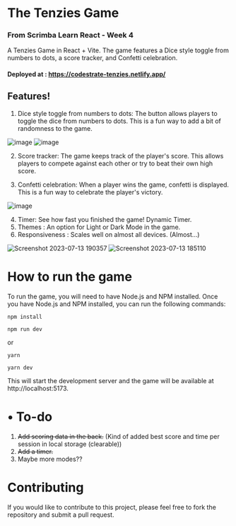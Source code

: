 # The Tenzies Game
### From Scrimba Learn React - Week 4

A Tenzies Game in React + Vite. The game features a Dice style toggle from numbers to dots, a score tracker, and Confetti celebration.
#### Deployed at : https://codestrate-tenzies.netlify.app/

## Features!

1. Dice style toggle from numbers to dots: The button allows players to toggle the dice from numbers to dots.
   This is a fun way to add a bit of randomness to the game.

![image](https://github.com/CodeStrate/TenziesGame/assets/56911705/f288586f-847e-4978-8190-e7b41ad6e66a)
![image](https://github.com/CodeStrate/TenziesGame/assets/56911705/29270871-4751-4e88-9de4-f946a9c7c9ca)

2. Score tracker: The game keeps track of the player's score. This allows players to compete against each other or try to beat their own high score.

3. Confetti celebration: When a player wins the game, confetti is displayed. This is a fun way to celebrate the player's victory.

![image](https://github.com/CodeStrate/TenziesGame/assets/56911705/158bc467-11ef-4039-bede-307af29f3781)

4. Timer: See how fast you finished the game! Dynamic Timer.
5. Themes : An option for Light or Dark Mode in the game.
6. Responsiveness : Scales well on almost all devices. (Almost...)

![Screenshot 2023-07-13 190357](https://github.com/CodeStrate/Tenzies-Deployment/assets/56911705/443fe8cd-4d81-4771-90b4-1df68ec7303d) ![Screenshot 2023-07-13 185110](https://github.com/CodeStrate/Tenzies-Deployment/assets/56911705/14b7b038-6f10-45b7-b5fc-8d4deda9a81b)



# How to run the game

To run the game, you will need to have Node.js and NPM installed. Once you have Node.js and NPM installed, you can run the following commands:

`npm install`

`npm run dev`

or

`yarn`

`yarn dev`

This will start the development server and the game will be available at http://localhost:5173.



# • To-do

1) ~~Add scoring data in the back.~~ (Kind of added best score and time per session in local storage (clearable))
2) ~~Add a timer.~~
3) Maybe more modes??

# Contributing

If you would like to contribute to this project, please feel free to fork the repository and submit a pull request.
